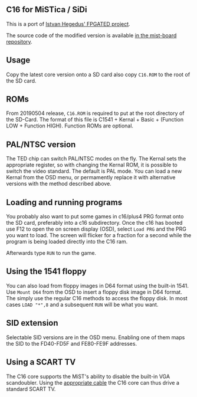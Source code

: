 C16 for MiSTica / SiDi
----------------------

This is a port of [Istvan Hegedus' FPGATED project](https://hackaday.io/project/11460-fpgated).

The source code of the modified version is available [in the mist-board repository](https://github.com/mist-devel/mist-board/tree/master/cores/c16).

Usage
-----

Copy the latest core version onto a SD card also
copy ``C16.ROM`` to the root of the SD card.

ROMs
----

From 20190504 release, ``C16.ROM`` is required to put at the root directory of the SD-Card.
The format of this file is C1541 + Kernal + Basic + (Function LOW + Function HIGH).
Function ROMs are optional.

PAL/NTSC version
----------------

The TED chip can switch PAL/NTSC modes on the fly. The Kernal sets the
appropriate register, so with changing the Kernal ROM, it is possible to switch
the video standard. The default is PAL mode.
You can load a new Kernal from the OSD menu, or permamently replace it
with alternative versions with the method described above.

Loading and running programs
----------------------------

You probably also want to put some games in c16/plus4 PRG format onto
the SD card, preferably into a c16 subdirectory. Once the c16 has
booted use F12 to open the on screen display (OSD), select ```Load PRG```
and the PRG you want to load. The screen will flicker for a fraction
for a second while the program is being loaded directly into the C16
ram.

Afterwards type ```RUN``` to run the game.

Using the 1541 floppy
---------------------

You can also load from floppy images in D64 format using the built-in
1541. Use ```Mount D64``` from the OSD to insert a floppy disk image
in D64 format. The simply use the regular C16 methods to access the 
floppy disk. In most cases ```LOAD "*",8``` and a subsequent ```RUN```
will be what you want.

SID extension
-------------

Selectable SID versions are in the OSD menu. Enabling one of them maps
the SID to the FD40-FD5F and FE80-FE9F addresses.

Using a SCART TV
----------------

The C16 core supports the MiST's ability to disable the built-in VGA
scandoubler. Using the [appropriate cable](https://github.com/mist-devel/mist-board/wiki/ScartCable) the C16 core can thus drive a standard SCART TV.

